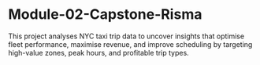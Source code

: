 # Module-02-Capstone-Risma
This project analyses NYC taxi trip data to uncover insights that optimise fleet performance, maximise revenue, and improve scheduling by targeting high-value zones, peak hours, and profitable trip types.
